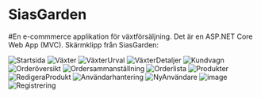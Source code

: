 # SiasGarden
#En e-commmerce applikation för växtförsäljning.
Det är en ASP.NET Core Web App (MVC).
Skärmklipp från SiasGarden:

![Startsida](https://github.com/karinastrand/SiasGarden/assets/150491879/920b4137-361c-4180-b9ac-e51aa86b7858)
![Växter](https://github.com/karinastrand/SiasGarden/assets/150491879/48c01767-ace4-4582-a84e-fdb2cfa55c99)
![VäxterUrval](https://github.com/karinastrand/SiasGarden/assets/150491879/9cfe95f2-6940-42e0-8dfa-db4195eea31c)
![VäxterDetaljer](https://github.com/karinastrand/SiasGarden/assets/150491879/fa096e6d-44bf-4ebb-8861-2a348d4c42c6)
![Kundvagn](https://github.com/karinastrand/SiasGarden/assets/150491879/83cc8637-70a8-4fb9-832a-3be56ec06bb3)
![Orderöversikt](https://github.com/karinastrand/SiasGarden/assets/150491879/122d0a0e-b6d3-4700-a90b-ac488af77a4b)
![Ordersammanställning](https://github.com/karinastrand/SiasGarden/assets/150491879/b85c5d85-167a-4b6f-a935-e7a5915ddfb1)
![Orderlista](https://github.com/karinastrand/SiasGarden/assets/150491879/21492e8b-4220-4da0-9a3d-875e30edbd5a)
![Produkter](https://github.com/karinastrand/SiasGarden/assets/150491879/9f26f695-6120-421a-8990-3a144c47e738)
![RedigeraProdukt](https://github.com/karinastrand/SiasGarden/assets/150491879/b57a795a-8b7a-4f66-a570-c7cf957ebbbf)
![Användarhantering](https://github.com/karinastrand/SiasGarden/assets/150491879/076dd905-3bfa-4bfe-b770-58f735e2281e)
![NyAnvändare](https://github.com/karinastrand/SiasGarden/assets/150491879/4fabbdaf-42ff-4a36-9dbb-9af150bb0976)
![image](https://github.com/karinastrand/SiasGarden/assets/150491879/3e0efa94-7d82-426b-96bd-8212b34dc9e4)
![Registrering](https://github.com/karinastrand/SiasGarden/assets/150491879/d9b6de8f-0e0d-4855-b352-935fb9200926)

